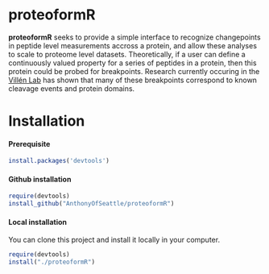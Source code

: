 # proteoformR

**proteoformR** seeks to provide a simple interface to recognize changepoints in peptide level measurements accross a protein, and allow these analyses to scale to proteome level datasets. Theoretically, if a user can define a continuously valued property for a series of peptides in a protein, then this protein could be probed for breakpoints. Research currently occuring in the [Villén Lab](http://villenlab.gs.washington.edu/) has shown that many of these breakpoints correspond to known cleavage events and protein domains.

# Installation

#### Prerequisite

```r
install.packages('devtools')
```

#### Github installation


```r
require(devtools)
install_github("AnthonyOfSeattle/proteoformR")
```

#### Local installation

You can clone this project and install it locally in your computer.


```r
require(devtools)
install("./proteoformR")
```
